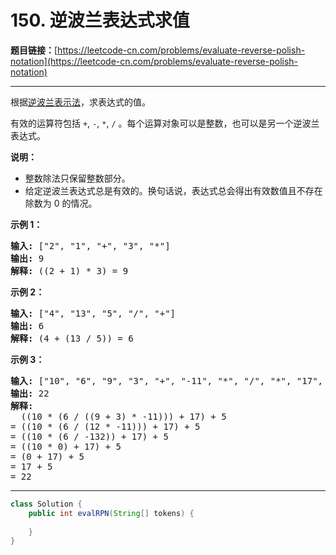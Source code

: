 # 150. 逆波兰表达式求值

**题目链接：**[https://leetcode-cn.com/problems/evaluate-reverse-polish-notation](https://leetcode-cn.com/problems/evaluate-reverse-polish-notation)

---

<div class="content__1Y2H">
 <div class="notranslate">
  <p>根据<a href="https://baike.baidu.com/item/%E9%80%86%E6%B3%A2%E5%85%B0%E5%BC%8F/128437">逆波兰表示法</a>，求表达式的值。</p> 
  <p>有效的运算符包括&nbsp;<code>+</code>,&nbsp;<code>-</code>,&nbsp;<code>*</code>,&nbsp;<code>/</code>&nbsp;。每个运算对象可以是整数，也可以是另一个逆波兰表达式。</p> 
  <p><strong>说明：</strong></p> 
  <ul> 
   <li>整数除法只保留整数部分。</li> 
   <li>给定逆波兰表达式总是有效的。换句话说，表达式总会得出有效数值且不存在除数为 0 的情况。</li> 
  </ul> 
  <p><strong>示例&nbsp;1：</strong></p> 
  <pre class="language-text"><strong>输入:</strong> ["2", "1", "+", "3", "*"]
<strong>输出:</strong> 9
<strong>解释:</strong> ((2 + 1) * 3) = 9
</pre> 
  <p><strong>示例&nbsp;2：</strong></p> 
  <pre class="language-text"><strong>输入:</strong> ["4", "13", "5", "/", "+"]
<strong>输出:</strong> 6
<strong>解释:</strong> (4 + (13 / 5)) = 6
</pre> 
  <p><strong>示例&nbsp;3：</strong></p> 
  <pre class="language-text"><strong>输入:</strong> ["10", "6", "9", "3", "+", "-11", "*", "/", "*", "17", "+", "5", "+"]
<strong>输出:</strong> 22
<strong>解释:</strong> 
  ((10 * (6 / ((9 + 3) * -11))) + 17) + 5
= ((10 * (6 / (12 * -11))) + 17) + 5
= ((10 * (6 / -132)) + 17) + 5
= ((10 * 0) + 17) + 5
= (0 + 17) + 5
= 17 + 5
= 22</pre> 
 </div>
</div>

---

```java
class Solution {
    public int evalRPN(String[] tokens) {
        
    }
}
```